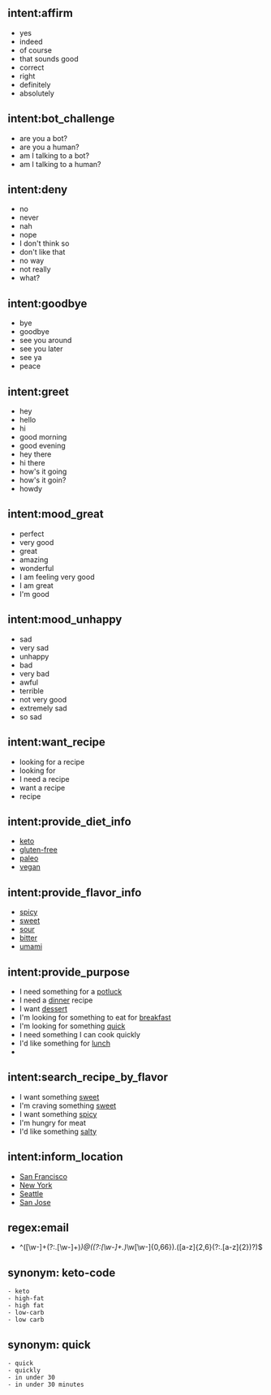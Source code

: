 <!-- write NLU model training examples

These are things a user may say 

label entities by enclosing in brackets with label in parentheses
 ie: [entity](label)

 Don't have to capture all possible intents , 10-15 examples/intent of good 
 quality is a good start. Check that examples correspond to the actual intents, 
 and make sure examples are diverse -->

## intent:affirm
- yes
- indeed
- of course
- that sounds good
- correct
- right
- definitely
- absolutely

## intent:bot_challenge
- are you a bot?
- are you a human?
- am I talking to a bot?
- am I talking to a human?

## intent:deny
- no
- never
- nah
- nope
- I don't think so
- don't like that
- no way
- not really
- what?

## intent:goodbye
- bye
- goodbye
- see you around
- see you later
- see ya
- peace

## intent:greet
- hey
- hello
- hi
- good morning
- good evening
- hey there
- hi there
- how's it going
- how's it goin?
- howdy

## intent:mood_great
- perfect
- very good
- great
- amazing
- wonderful
- I am feeling very good
- I am great
- I'm good

## intent:mood_unhappy
- sad
- very sad
- unhappy
- bad
- very bad
- awful
- terrible
- not very good
- extremely sad
- so sad

## intent:want_recipe
- looking for a recipe
- looking for
- I need a recipe
- want a recipe
- recipe

## intent:provide_diet_info
- [keto](diet)
- [gluten-free](diet)
- [paleo](diet)
- [vegan](diet)

## intent:provide_flavor_info
- [spicy](flavor)
- [sweet](flavor)
- [sour](flavor)
- [bitter](flavor)
- [umami](flavor)

## intent:provide_purpose
- I need something for a [potluck](purpose)
- I need a [dinner](purpose) recipe
- I want [dessert]([purpose])
- I'm looking for something to eat for [breakfast](purpose)
- I'm looking for something [quick](purpose)
- I need something I can cook quickly
- I'd like something for [lunch](purpose)
- 

## intent:search_recipe_by_flavor
- I want something [sweet](flavor)
- I'm craving something [sweet](flavor)
- I want something [spicy](flavor)
- I'm hungry for meat
- I'd like something [salty](flavor)

## intent:inform_location
- [San Francisco](location)
- [New York](location)
- [Seattle](location)
- [San Jose](location)

## regex:email
- ^([\w-]+(?:\.[\w-]+)*)@((?:[\w-]+\.)*\w[\w-]{0,66})\.([a-z]{2,6}(?:\.[a-z]{2})?)$

## synonym: keto-code
    - keto
    - high-fat
    - high fat
    - low-carb
    - low carb

## synonym: quick
    - quick
    - quickly
    - in under 30
    - in under 30 minutes